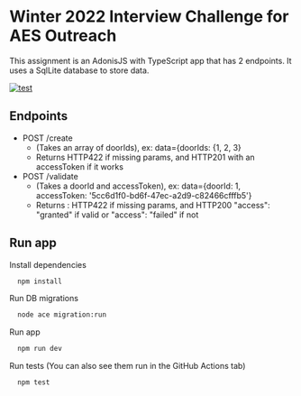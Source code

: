 # Winter 2022 Interview Challenge for AES Outreach

This assignment is an AdonisJS with TypeScript app that has 2 endpoints. It uses a SqlLite database to store data.

[![test](https://github.com/art29/aes-outreach-backend-challenge/actions/workflows/test.yml/badge.svg)](https://github.com/art29/aes-outreach-backend-challenge/actions/workflows/test.yml)

## Endpoints

- POST /create
  - (Takes an array of doorIds), ex: data={doorIds: {1, 2, 3}
  - Returns HTTP422 if missing params, and HTTP201 with an accessToken if it works
- POST /validate
  - (Takes a doorId and accessToken), ex: data={doorId: 1, accessToken: '5cc6d1f0-bd6f-47ec-a2d9-c82466cfffb5'}
  - Returns : HTTP422 if missing params, and HTTP200 "access": "granted" if valid or "access": "failed" if not

## Run app

Install dependencies

```bash
  npm install
```

Run DB migrations

```bash
  node ace migration:run
```

Run app

```bash
  npm run dev
```

Run tests (You can also see them run in the GitHub Actions tab)

```bash
  npm test
```
